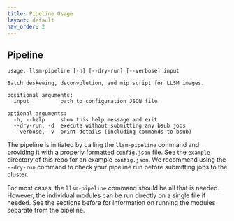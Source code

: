```yaml
---
title: Pipeline Usage
layout: default
nav_order: 2
---
```


## Pipeline

```
usage: llsm-pipeline [-h] [--dry-run] [--verbose] input

Batch deskewing, deconvolution, and mip script for LLSM images.

positional arguments:
  input          path to configuration JSON file

optional arguments:
  -h, --help     show this help message and exit
  --dry-run, -d  execute without submitting any bsub jobs
  --verbose, -v  print details (including commands to bsub)
```

The pipeline is initiated by calling the `llsm-pipeline` command and providing it with a properly formatted `config.json` file. See the `example` directory of this repo for an example `config.json`. We recommend using the `--dry-run` command to check your pipeline run before submitting jobs to the cluster.

For most cases, the `llsm-pipeline` command should be all that is needed. However, the individual modules can be run directly on a single file if needed. See the sections before for information on running the modules separate from the pipeline.
